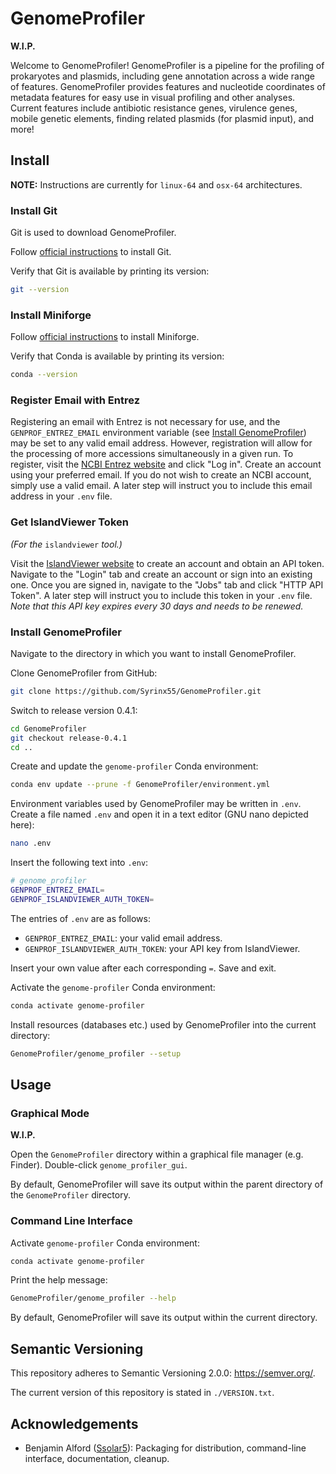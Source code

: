 # GenomeProfiler

**W.I.P.**

Welcome to GenomeProfiler! GenomeProfiler is a pipeline for the profiling of prokaryotes and plasmids, including gene annotation across a wide range of features. GenomeProfiler provides features and nucleotide coordinates of metadata features for easy use in visual profiling and other analyses. Current features include antibiotic resistance genes, virulence genes, mobile genetic elements, finding related plasmids (for plasmid input), and more!

## Install

**NOTE:** Instructions are currently for `linux-64` and `osx-64` architectures.

### Install Git

Git is used to download GenomeProfiler.

Follow [official instructions](https://git-scm.com/downloads) to install Git.

Verify that Git is available by printing its version:
```bash
git --version
```

### Install Miniforge

Follow [official instructions](https://github.com/conda-forge/miniforge?tab=readme-ov-file#install) to install Miniforge.

Verify that Conda is available by printing its version:
```bash
conda --version
```

### Register Email with Entrez

Registering an email with Entrez is not necessary for use, and the `GENPROF_ENTREZ_EMAIL` environment variable (see [Install GenomeProfiler](#install-genomeprofiler)) may be set to any valid email address.
However, registration will allow for the processing of more accessions simultaneously in a given run.
To register, visit the [NCBI Entrez website](https://www.ncbi.nlm.nih.gov/search/) and click "Log in".
Create an account using your preferred email. If you do not wish to create an NCBI account, simply use a valid email.
A later step will instruct you to include this email address in your `.env` file.

### Get IslandViewer Token

*(For the* `islandviewer` *tool.)*

Visit the [IslandViewer website](https://www.pathogenomics.sfu.ca/islandviewer/) to create an account and obtain an API token.
Navigate to the "Login" tab and create an account or sign into an existing one.
Once you are signed in, navigate to the "Jobs" tab and click "HTTP API Token".
A later step will instruct you to include this token in your `.env` file.
*Note that this API key expires every 30 days and needs to be renewed.*

### Install GenomeProfiler

Navigate to the directory in which you want to install GenomeProfiler.

Clone GenomeProfiler from GitHub:
```bash
git clone https://github.com/Syrinx55/GenomeProfiler.git
```

Switch to release version 0.4.1:
```bash
cd GenomeProfiler
git checkout release-0.4.1
cd ..
```

Create and update the `genome-profiler` Conda environment:
```bash
conda env update --prune -f GenomeProfiler/environment.yml
```

Environment variables used by GenomeProfiler may be written in `.env`.
Create a file named `.env` and open it in a text editor (GNU nano depicted here):
```bash
nano .env
```

Insert the following text into `.env`:

```bash
# genome_profiler
GENPROF_ENTREZ_EMAIL=
GENPROF_ISLANDVIEWER_AUTH_TOKEN=
```

The entries of `.env` are as follows: 
- `GENPROF_ENTREZ_EMAIL`: your valid email address.
- `GENPROF_ISLANDVIEWER_AUTH_TOKEN`: your API key from IslandViewer.

Insert your own value after each corresponding `=`. Save and exit.

Activate the `genome-profiler` Conda environment:
```bash
conda activate genome-profiler
```

Install resources (databases etc.) used by GenomeProfiler into the current directory:
```bash
GenomeProfiler/genome_profiler --setup
```

## Usage

### Graphical Mode

**W.I.P.**

Open the `GenomeProfiler` directory within a graphical file manager (e.g. Finder). Double-click `genome_profiler_gui`.

By default, GenomeProfiler will save its output within the parent directory of the `GenomeProfiler` directory.

### Command Line Interface

Activate `genome-profiler` Conda environment:
```bash
conda activate genome-profiler
```

Print the help message:
```bash
GenomeProfiler/genome_profiler --help
```

By default, GenomeProfiler will save its output within the current directory.

## Semantic Versioning

This repository adheres to Semantic Versioning 2.0.0: <https://semver.org/>.

The current version of this repository is stated in `./VERSION.txt`.

## Acknowledgements

- Benjamin Alford ([Ssolar5](https://github.com/ssolar5)): Packaging for distribution, command-line interface, documentation, cleanup.
